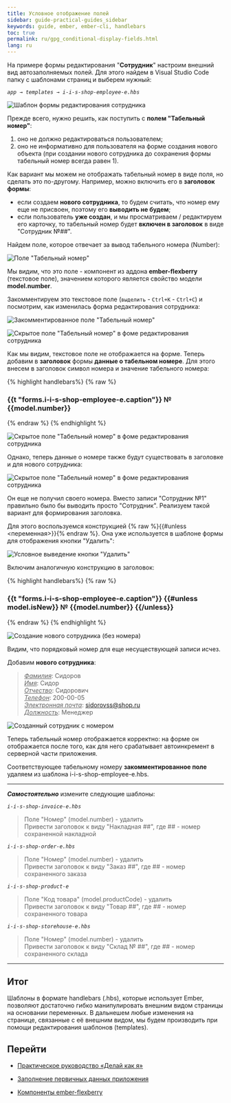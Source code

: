 ```yaml
---
title: Условное отображение полей
sidebar: guide-practical-guides_sidebar
keywords: guide, ember, ember-cli, handlebars
toc: true
permalink: ru/gpg_conditional-display-fields.html
lang: ru
---
```


На примере формы редактирования "**Сотрудник**" настроим внешний вид автозаполняемых полей. Для этого найдем в Visual Studio Code папку с шаблонами страниц и выберем нужный:

*`app → templates → i-i-s-shop-employee-e.hbs`*

![Шаблон формы редактирования сотрудника](/images/pages/guides/flexberry-ember/5-1-conditional-display-fields/5-1-1.png)

Прежде всего, нужно решить, как поступить с **полем "Табельный номер"**: 
1. оно не должно редактироваться пользователем;
2. оно не информативно для пользователя на форме создания нового объекта (при создании нового сотрудника до сохранения формы табельный номер всегда равен 1).

Как вариант мы можем не отображать табельный номер в виде поля, но сделать это по-другому. Например, можно включить его в **заголовок формы**: 
* если создаем **нового сотрудника**, то будем считать, что номер ему еще не присвоен, поэтому его **выводить не будем**;
* если пользователь **уже создан**, и мы просматриваем / редактируем его карточку, то табельный номер будет **включен в заголовок** в виде "Сотрудник №##".

Найдем поле, которое отвечает за вывод табельного номера (Number):

![Поле "Табельный номер"](/images/pages/guides/flexberry-ember/5-1-conditional-display-fields/5-1-2.png)

Мы видим, что это поле - компонент из аддона **ember-flexberry** (текстовое поле), значением которого является свойство модели **model.number**. 

Закомментируем это текстовое поле (`выделить` - `Ctrl+K` - `Ctrl+C`) и посмотрим, как изменилась форма редактирования сотрудника:

![Закомментированное поле "Табельный номер"](/images/pages/guides/flexberry-ember/5-1-conditional-display-fields/5-1-3.png)

![Скрытое поле "Табельный номер" в фоме редактирования сотрудника](/images/pages/guides/flexberry-ember/5-1-conditional-display-fields/5-1-4.png)

Как мы видим, текстовое поле не отображается на форме. Теперь добавим в **заголовок** формы **данные о табельном номере**. Для этого внесем в заголовок символ номера и значение табельного номера:

{% highlight handlebars%}
{% raw %}
<h3 class="ui header">
  {{t "forms.i-i-s-shop-employee-e.caption"}} № {{model.number}}
</h3>
{% endraw %}
{% endhighlight %}

![Скрытое поле "Табельный номер" в фоме редактирования сотрудника](/images/pages/guides/flexberry-ember/5-1-conditional-display-fields/5-1-6.png)

Однако, теперь данные о номере также будут существовать в заголовке и для нового сотрудника:

![Скрытое поле "Табельный номер" в фоме редактирования сотрудника](/images/pages/guides/flexberry-ember/5-1-conditional-display-fields/5-1-7.png)

Он еще не получил своего номера. Вместо записи "Сотрудник №1" правильно было бы выводить просто "Сотрудник". Реализуем такой вариант для формирования заголовка. 

Для этого воспользуемся конструкцией {% raw %}{{#unless <переменная>}}{% endraw %}. Она уже используется в шаблоне формы для отображения кнопки "Удалить":

![Условное выведение кнопки "Удалить"](/images/pages/guides/flexberry-ember/5-1-conditional-display-fields/5-1-8.png)

Включим аналогичную конструкцию в заголовок:

{% highlight handlebars%}
{% raw %}
<h3 class="ui header">
  {{t "forms.i-i-s-shop-employee-e.caption"}}
  {{#unless model.isNew}}
    № {{model.number}}
  {{/unless}}
</h3>
{% endraw %}
{% endhighlight %}

![Создание нового сотрудника (без номера)](/images/pages/guides/flexberry-ember/5-1-conditional-display-fields/5-1-10.png)

Видим, что порядковый номер для еще несуществующей записи исчез.

Добавим **нового сотрудника**:

> *<u>Фамилия</u>*: Сидоров  
> *<u>Имя</u>*: Сидор  
> *<u>Отчество</u>*: Сидорович  
> *<u>Телефон</u>*: 200-00-05  
> *<u>Электронная почта</u>*: sidorovss@shop.ru  
> *<u>Должность</u>*: Менеджер 

![Созданный сотрудник с номером](/images/pages/guides/flexberry-ember/5-1-conditional-display-fields/5-1-11.png)

Теперь табельный номер отображается корректно: на форме он отображается после того, как для него срабатывает автоинкремент в серверной части приложения.

Соответствующее табельному номеру **закомментированное поле** удаляем из шаблона i-i-s-shop-employee-e.hbs.

---
**_Самостоятельно_** измените следующие шаблоны:

*`i-i-s-shop-invoice-e.hbs`*
> Поле "Номер" (model.number) - удалить  
> Привести заголовок к виду "Накладная ##", где ## - номер сохраненной накладной

*`i-i-s-shop-order-e.hbs`*
> Поле "Номер" (model.number) - удалить  
> Привести заголовок к виду "Заказ ##", где ## - номер сохраненного заказа

*`i-i-s-shop-product-e`*
> Поле "Код товара" (model.productCode) - удалить  
> Привести заголовок к виду "Товар ##", где ## - номер сохраненного товара

*`i-i-s-shop-storehouse-e.hbs`*
> Поле "Номер" (model.number) - удалить  
> Привести заголовок к виду "Склад № ##", где ## - номер сохраненного склада

---

## Итог

Шаблоны в формате handlebars (.hbs), которые использует Ember, позволяют достаточно гибко манипулировать внешним видом страницы на основании переменных. В дальнешем любые изменения на странице, связанные с её внешним видом, мы будем производить при помощи редактирования шаблонов (templates).

## Перейти

* [Практическое руководство  «Делай как я»](gpg_landing-page.html) <i class="fa fa-arrow-up" aria-hidden="true"></i>

* [Заполнение первичных данных приложения](gpg_filling-application-primary-data.html) <i class="fa fa-arrow-left" aria-hidden="true"></i>
* [Компоненты ember-flexberry](gpg_ember-flexberry-components.html) <i class="fa fa-arrow-right" aria-hidden="true"></i>